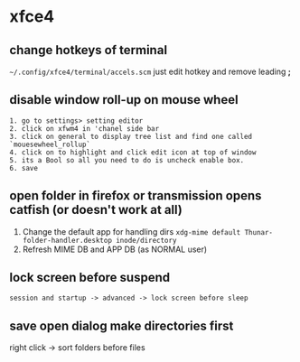 # xfce4

## change hotkeys of terminal
`~/.config/xfce4/terminal/accels.scm` just edit hotkey and remove leading **;**

## disable window roll-up on mouse wheel

    1. go to settings> setting editor
    2. click on xfwm4 in 'chanel side bar
    3. click on general to display tree list and find one called  `mouesewheel_rollup`
    4. click on to highlight and click edit icon at top of window
    5. its a Bool so all you need to do is uncheck enable box.
    6. save

## open folder in firefox or transmission opens catfish (or doesn't work at all)
1. Change the default app for handling dirs
`xdg-mime default Thunar-folder-handler.desktop inode/directory`
2. Refresh MIME DB and APP DB (as NORMAL user)

## lock screen before suspend
`session and startup -> advanced -> lock screen before sleep`

## save open dialog make directories first
right click -> sort folders before files
